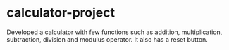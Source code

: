 # calculator-project
Developed a calculator with few functions such as addition, multiplication, subtraction, division and modulus operator. It also has a reset button.
